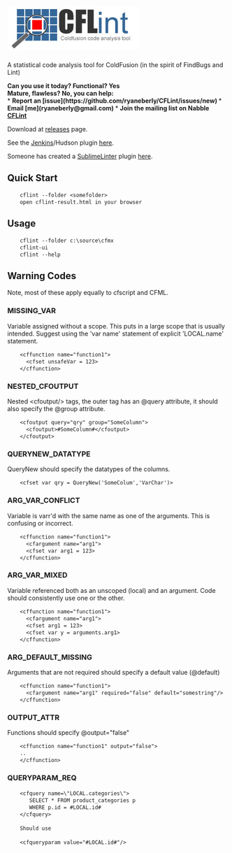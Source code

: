 ![CFLint](/src/main/resources/CFLint-logo.jpg)
======


A statistical code analysis tool for ColdFusion (in the spirit of FindBugs and Lint)

<div><strong>Can you use it today? Functional? Yes</strong><br>
<strong>Mature, flawless?  No, you can help:<br></strong></div>
* <strong>Report an [issue](https://github.com/ryaneberly/CFLint/issues/new) </strong>
* <strong>Email [me](ryaneberly@gmail.com) </strong>
* <strong>Join the mailing list on Nabble <a id="nabblelink" href="http://cflint.2337369.n4.nabble.com/">CFLint</a>
<script src="http://cflint.2337369.n4.nabble.com/embed/f1"></script></strong>

Download at [releases](https://github.com/ryaneberly/CFLint/releases) page.

See the [Jenkins](http://jenkins-ci.org/)/Hudson plugin [here](https://github.com/ryaneberly/CFLint-plugin).

Someone has created a [SublimeLinter](http://www.sublimelinter.com) plugin [here](https://github.com/ckaznocha/SublimeLinter-contrib-CFLint).


## Quick Start 
        cflint --folder <somefolder> 
        open cflint-result.html in your browser

## Usage
        
        cflint --folder c:\source\cfmx
        cflint-ui
        cflint --help

## Warning Codes
Note, most of these apply equally to cfscript and CFML.

### MISSING_VAR

Variable assigned without a scope.  This puts in a large scope that is usually intended.  Suggest using the 'var name' statement of explicit 'LOCAL.name' statement.

        <cffunction name="function1">
          <cfset unsafeVar = 123>
        </cffunction>

### NESTED_CFOUTPUT

Nested &lt;cfoutput/&gt; tags, the outer tag has an @query attribute, it should also specify the @group attribute.

        <cfoutput query="qry" group="SomeColumn">
          <cfoutput>#SomeColumn#</cfoutput>
        </cfoutput>
								
### QUERYNEW_DATATYPE

QueryNew should specify the datatypes of the columns.
 
        <cfset var qry = QueryNew('SomeColum','VarChar')>
								
### ARG_VAR_CONFLICT

Variable is varr'd with the same name as one of the arguments.  This is confusing or incorrect.
								
        <cffunction name="function1">
          <cfargument name="arg1">
          <cfset var arg1 = 123>
        </cffunction>

### ARG_VAR_MIXED

Variable referenced both as an unscoped (local) and an argument.  Code should consistently use one or the other.

        <cffunction name="function1">
          <cfargument name="arg1">
          <cfset arg1 = 123>
          <cfset var y = arguments.arg1>
        </cffunction>
								
### ARG_DEFAULT_MISSING

Arguments that are not required should specify a default value (@default)

        <cffunction name="function1">
          <cfargument name="arg1" required="false" default="somestring"/>
        </cffunction>
### OUTPUT_ATTR

Functions should specify @output="false"
								
        <cffunction name="function1" output="false">
        ..
        </cffunction>
        
### QUERYPARAM_REQ
     
        <cfquery name=\"LOCAL.categories\">
           SELECT * FROM product_categories p
           WHERE p.id = #LOCAL.id#
        </cfquery>
        
        Should use
        
        <cfqueryparam value="#LOCAL.id#"/>
